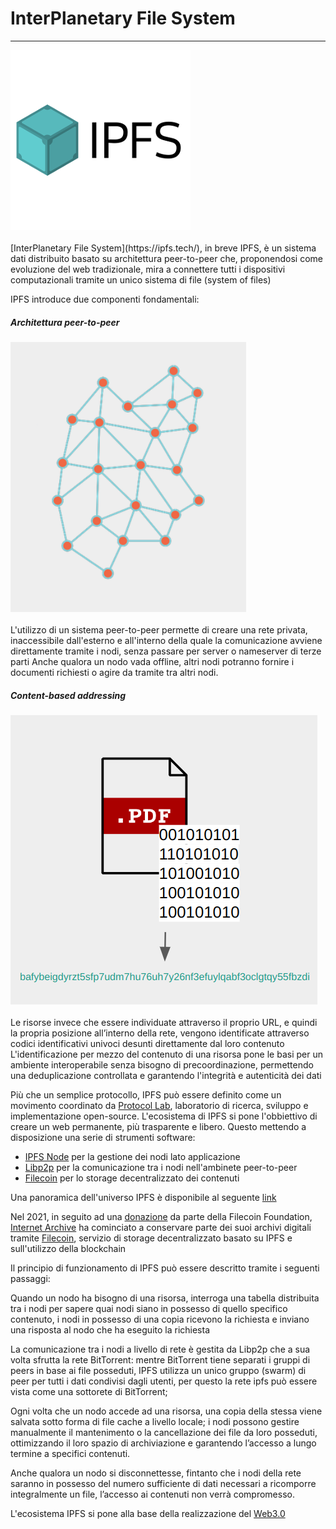 <div class="text-center">
    <h1>InterPlanetary File System</h1>
    <hr>
</div>
<div class="text-center">
    <img src="docs/ipfs/img/ipfs-logo.png">
</div>
<br>
[InterPlanetary File System](https://ipfs.tech/), in breve IPFS, è un sistema dati distribuito basato su architettura peer-to-peer che, proponendosi come evoluzione del web tradizionale, mira a connettere tutti i dispositivi computazionali tramite un unico sistema di file (system of files)

IPFS introduce due componenti fondamentali:
    
<h5 class="card-title">Architettura peer-to-peer</h5>
<div class="text-center">
    <img src="./img/p2p.png">
</div>
<br>
L'utilizzo di un sistema peer-to-peer permette di creare una rete privata, inaccessibile dall'esterno e all'interno della quale la comunicazione avviene direttamente tramite i nodi, senza passare per server o nameserver di terze parti
Anche qualora un nodo vada offline, altri nodi potranno fornire i documenti richiesti o agire da tramite tra altri nodi.


<h5 class="card-title">Content-based addressing</h5>
<div class="text-center">
  <img id="content-based" src="./img/content-based.png">
</div>
<br>
Le risorse invece che essere individuate attraverso il proprio URL, e quindi la propria posizione all’interno della rete, vengono identificate attraverso codici identificativi univoci desunti direttamente dal loro contenuto
L'identificazione per mezzo del contenuto di una risorsa pone le basi per un ambiente interoperabile senza bisogno di precoordinazione, permettendo una deduplicazione controllata e garantendo l'integrità e autenticità dei dati


Più che un semplice protocollo, IPFS può essere definito come un movimento coordinato da <a class="text-decoration-none" href="https://protocol.ai/">Protocol Lab</a>, laboratorio di ricerca, sviluppo e implementazione open-source. L'ecosistema di IPFS si pone l'obbiettivo di creare un web permanente, più trasparente e libero. 
Questo mettendo a disposizione una serie di strumenti software:
- [IPFS Node](https://docs.ipfs.tech/install/ipfs-desktop/) per la gestione dei nodi lato applicazione
- [Libp2p](https://libp2p.io/) per la comunicazione tra i nodi nell'ambinete peer-to-peer
- [Filecoin](https://filecoin.io/) per lo storage decentralizzato dei contenuti

Una panoramica dell'universo IPFS è disponibile al seguente [link](https://awesome.ipfs.io/)

Nel 2021, in seguito ad una [donazione](https://blog.archive.org/2021/04/01/filecoin-foundation-grants-50000-fil-to-the-internet-archive/) da parte della Filecoin Foundation, [Internet Archive](https://archive.org/) ha cominciato a conservare parte dei suoi archivi digitali tramite [Filecoin](https://filecoin-io.ipns.dweb.link/), servizio di storage decentralizzato basato su IPFS e sull'utilizzo della blockchain

Il principio di funzionamento di IPFS può essere descritto tramite i seguenti passaggi: 

Quando un nodo ha bisogno di una risorsa, interroga una tabella distribuita tra i nodi per sapere quai nodi siano in possesso di quello specifico contenuto, i nodi in possesso di una copia ricevono la richiesta e inviano una risposta al nodo che ha eseguito la richiesta

La comunicazione tra i nodi a livello di rete è gestita da Libp2p che a sua volta sfrutta la rete BitTorrent: mentre BitTorrent tiene separati i gruppi di peers in base ai file posseduti, IPFS utilizza un unico gruppo (swarm) di peer per tutti i dati condivisi dagli utenti, per questo la rete ipfs può essere vista come una sottorete di BitTorrent;

Ogni volta che un nodo accede ad una risorsa, una copia della stessa viene salvata sotto forma di file cache a livello locale; i nodi possono gestire manualmente il mantenimento o la cancellazione dei file da loro posseduti, ottimizzando il loro spazio di archiviazione e garantendo l’accesso a lungo termine a specifici contenuti.

Anche qualora un nodo si disconnettesse, fintanto che i nodi della rete saranno in possesso del numero sufficiente di dati necessari a ricomporre integralmente un file, l’accesso ai contenuti non verrà compromesso.

L'ecosistema IPFS si pone alla base della realizzazione del [Web3.0](https://en.wikipedia.org/wiki/Web3)
